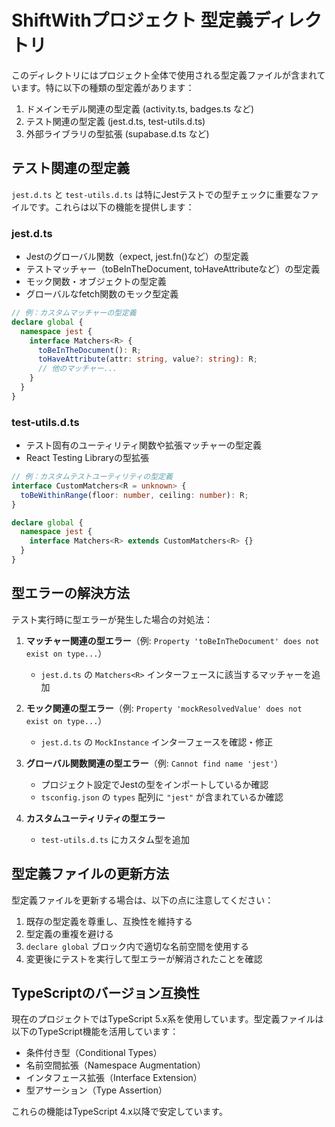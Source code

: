 # ShiftWithプロジェクト 型定義ディレクトリ

このディレクトリにはプロジェクト全体で使用される型定義ファイルが含まれています。特に以下の種類の型定義があります：

1. ドメインモデル関連の型定義 (activity.ts, badges.ts など)
2. テスト関連の型定義 (jest.d.ts, test-utils.d.ts)
3. 外部ライブラリの型拡張 (supabase.d.ts など)

## テスト関連の型定義

`jest.d.ts` と `test-utils.d.ts` は特にJestテストでの型チェックに重要なファイルです。これらは以下の機能を提供します：

### jest.d.ts

- Jestのグローバル関数（expect, jest.fn()など）の型定義
- テストマッチャー（toBeInTheDocument, toHaveAttributeなど）の型定義
- モック関数・オブジェクトの型定義
- グローバルなfetch関数のモック型定義

```typescript
// 例：カスタムマッチャーの型定義
declare global {
  namespace jest {
    interface Matchers<R> {
      toBeInTheDocument(): R;
      toHaveAttribute(attr: string, value?: string): R;
      // 他のマッチャー...
    }
  }
}
```

### test-utils.d.ts

- テスト固有のユーティリティ関数や拡張マッチャーの型定義
- React Testing Libraryの型拡張

```typescript
// 例：カスタムテストユーティリティの型定義
interface CustomMatchers<R = unknown> {
  toBeWithinRange(floor: number, ceiling: number): R;
}

declare global {
  namespace jest {
    interface Matchers<R> extends CustomMatchers<R> {}
  }
}
```

## 型エラーの解決方法

テスト実行時に型エラーが発生した場合の対処法：

1. **マッチャー関連の型エラー**（例: `Property 'toBeInTheDocument' does not exist on type...`）
   - `jest.d.ts` の `Matchers<R>` インターフェースに該当するマッチャーを追加

2. **モック関連の型エラー**（例: `Property 'mockResolvedValue' does not exist on type...`）
   - `jest.d.ts` の `MockInstance` インターフェースを確認・修正

3. **グローバル関数関連の型エラー**（例: `Cannot find name 'jest'`）
   - プロジェクト設定でJestの型をインポートしているか確認
   - `tsconfig.json` の `types` 配列に `"jest"` が含まれているか確認

4. **カスタムユーティリティの型エラー**
   - `test-utils.d.ts` にカスタム型を追加

## 型定義ファイルの更新方法

型定義ファイルを更新する場合は、以下の点に注意してください：

1. 既存の型定義を尊重し、互換性を維持する
2. 型定義の重複を避ける
3. `declare global` ブロック内で適切な名前空間を使用する
4. 変更後にテストを実行して型エラーが解消されたことを確認

## TypeScriptのバージョン互換性

現在のプロジェクトではTypeScript 5.x系を使用しています。型定義ファイルは以下のTypeScript機能を活用しています：

- 条件付き型（Conditional Types）
- 名前空間拡張（Namespace Augmentation）
- インタフェース拡張（Interface Extension）
- 型アサーション（Type Assertion）

これらの機能はTypeScript 4.x以降で安定しています。 